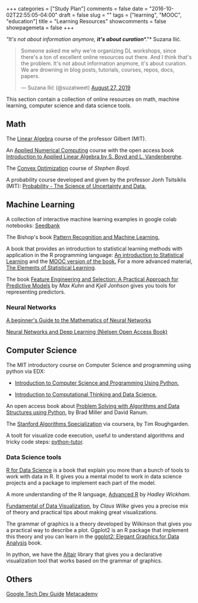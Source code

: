 +++
categories = ["Study Plan"]
comments = false
date = "2016-10-02T22:55:05-04:00"
draft = false
slug = ""
tags = ["learning", "MOOC", "education"]
title = "Learning Resources"
showcomments = false
showpagemeta = false
+++

*"It's not about information anymore,* ***it's about curation****."* Suzana Ilić.

<blockquote class="twitter-tweet"><p lang="en" dir="ltr">Someone asked me why we&#39;re organizing DL workshops, since there&#39;s a ton of excellent online resources out there. And I think that&#39;s the problem. It&#39;s not about information anymore, it&#39;s about curation. We are drowning in blog posts, tutorials, courses, repos, docs, papers.</p>&mdash; Suzana Ilić (@suzatweet) <a href="https://twitter.com/suzatweet/status/1166347201766780928?ref_src=twsrc%5Etfw">August 27, 2019</a></blockquote> <script async src="https://platform.twitter.com/widgets.js" charset="utf-8"></script>

This section contain a collection of online resources on math, machine learning, computer science and data science tools.


## Math

The [Linear Algebra](https://ocw.mit.edu/courses/mathematics/18-06-linear-algebra-spring-2010/index.htm) course of the professor Gilbert (MIT).

An [Applied Numerical Computing](http://www.seas.ucla.edu/~vandenbe/ee133a.html) course with the open access book [Introduction to Applied Linear Algebra by S. Boyd and L. Vandenberghe](https://web.stanford.edu/~boyd/vmls/vmls.pdf).

The [Convex Optimization](https://lagunita.stanford.edu/courses/Engineering/CVX101/Winter2014/info) course of *Stephen Boyd*.

A probability course developed and given by the professor Jonh Tsitsiklis (MIT): [Probability - The Science of Uncertainty and Data.](https://www.edx.org/es/course/probability-the-science-of-uncertainty-and-data-2)


## Machine Learning

A collection of interactive machine learning examples in google colab notebooks: [Seedbank](https://research.google.com/seedbank/)

The Bishop's book [Pattern Recognition and Machine Learning.](https://www.microsoft.com/en-us/research/uploads/prod/2006/01/Bishop-Pattern-Recognition-and-Machine-Learning-2006.pdf)

A book that provides an introduction to statistical learning methods with application in the R programming language: [An introduction to Statistical Learning](http://faculty.marshall.usc.edu/gareth-james/ISL/) and the [MOOC version of the book.](https://lagunita.stanford.edu/courses/HumanitiesSciences/StatLearning/Winter2016/about) For a more advanced material, [The Elements of Statistical Learning](https://web.stanford.edu/~hastie/ElemStatLearn/).

The book [Feature Engineering and Selection: A Practical Approach for Predictive Models](http://www.feat.engineering/) by *Max Kuhn* and *Kjell Jonhson* gives you tools for representing predictors.


### Neural Networks

[A beginner's Guide to the Mathematics of Neural Networks](http://citeseerx.ist.psu.edu/viewdoc/download?doi=10.1.1.161.3556&rep=rep1&type=pdf)

[Neural Networks and Deep Learning (Nielsen Open Access Book)](http://neuralnetworksanddeeplearning.com/)

## Computer Science

The MIT introductory course on Computer Science and programming using python via EDX:

- [Introduction to Computer Science and Programming Using Python.](https://www.edx.org/es/course/introduction-computer-science-mitx-6-00-1x-11) 

- [Introduction to Computational Thinking and Data Science.](https://www.edx.org/es/course/introduction-computational-thinking-data-mitx-6-00-2x-6)

An open access book about [Problem Solving with Algorithms and Data Structures using Python](https://runestone.academy/runestone/books/published/pythonds/index.html), by Brad Miller and David Ranum.

The [Stanford Algorithms Specialization](https://www.coursera.org/specializations/algorithms) via coursera, by Tim Roughgarden.

A toolt for visualize code execution, useful to understand algorithms and tricky code steps: [python-tutor](http://pythontutor.com/).

### Data Science tools

[R for Data Science](https://r4ds.had.co.nz/) is a book that explain you more than a bunch of tools to work with data in R. It gives you a mental model to work in data science projects and a package to implement each part of the model.

A more understanding of the R language, [Advanced R](https://adv-r.hadley.nz/) by *Hadley Wickham*.

[Fundamental of Data Visualization](https://serialmentor.com/dataviz/), by *Claus Wilke* gives you a precise mix of theory and practical tips about making great visualizations.

The grammar of graphics is a theory developed by Wilkinson that gives you a practical way to describe a plot. Ggplot2 is an R package that implement this theory and you can learn in the [ggplot2: Elegant Graphics for Data Analysis](https://ggplot2-book.org/) book.

In python, we have the [Altair](https://altair-viz.github.io/) library that gives you a declarative visualization tool that works based on the grammar of graphics.

## Others

[Google Tech Dev Guide](https://techdevguide.withgoogle.com/)
[Metacademy](https://metacademy.org/)